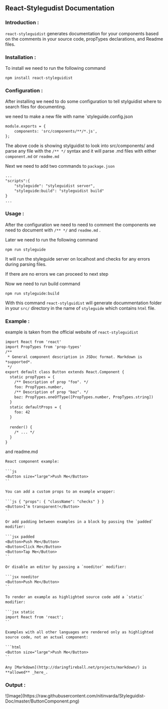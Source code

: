 <h2>React-Stylegudist Documentation</h2>

<h3>Introduction :</h3>

`react-styleguidist` generates documentation for your components based on the comments in your source code, propTypes declarations, and Readme files.

<h3>Installation :</h3>

To install we need to run the following command
```
npm install react-styleguidist

```


<h3>Configuration :</h3>
After installing we need to do some configuration to tell stylguidist where to search files for documenting.


we need to make a new file with name `styleguide.config.json
```
module.exports = {
    components: 'src/components/**/*.js',
};
```

The above code is showing stylguidist to look into src/components/ and parse any file with the 
`/** */` syntax and it will parse .md files with either `component.md` or `readme.md`

Next we need to add two commands to `package.json` 
```
...
"scripts":{
    "styleguide": "styleguidist server",
    "styleguide:build": "styleguidist build"
}
...
```

<h3>Usage :</h3>

After the configuration we  need to need to comment the components we need to document with 
`/** */` and `readme.md` .

Later we need to run the following command
```
npm run styleguide

```

It will run the styleguide server on localhost  and checks for any errors during parsing files.

If there are no errors  we can proceed to next step 

Now we need to run build command 
```
npm run styleguide:build

```
With this command `react-stylguidist` will generate docummentation folder in your `src/` directory in the name of `styleguide` which contains `html` file.

<h3>Example :</h3>

example is taken from the official website of `react-styleguidist`


```
import React from 'react'
import PropTypes from 'prop-types'
/**
 * General component description in JSDoc format. Markdown is *supported*.
 */
export default class Button extends React.Component {
  static propTypes = {
    /** Description of prop "foo". */
    foo: PropTypes.number,
    /** Description of prop "baz". */
    baz: PropTypes.oneOfType([PropTypes.number, PropTypes.string])
  }
  static defaultProps = {
    foo: 42
  }

  render() {
    /* ... */
  }
}

```

and readme.md 

```
React component example:

```js
<Button size="large">Push Me</Button>
``

You can add a custom props to an example wrapper:

```js { "props": { "className": "checks" } }
<Button>I’m transparent!</Button>
``

Or add padding between examples in a block by passing the `padded` modifier:

```jsx padded
<Button>Push Me</Button>
<Button>Click Me</Button>
<Button>Tap Me</Button>
``

Or disable an editor by passing a `noeditor` modifier:

```jsx noeditor
<Button>Push Me</Button>
``

To render an example as highlighted source code add a `static` modifier:

```jsx static
import React from 'react';
``

Examples with all other languages are rendered only as highlighted source code, not an actual component:

```html
<Button size="large">Push Me</Button>
``

Any [Markdown](http://daringfireball.net/projects/markdown/) is **allowed** _here_.

```

<h3>Output :</h3>
![Image](https://raw.githubusercontent.com/nitinvarda/Styleguidist-Doc/master/ButtonComponent.png)







